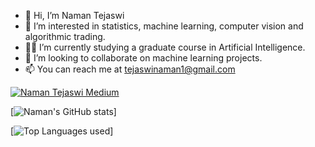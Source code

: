 - 👋 Hi, I’m Naman Tejaswi
- 👀 I’m interested in statistics, machine learning, computer vision and algorithmic trading. 
- 👨‍🎓 I’m currently studying a graduate course in Artificial Intelligence.
- 💞️ I’m looking to collaborate on machine learning projects.
- 📫 You can reach me at tejaswinaman1@gmail.com 



[![Naman Tejaswi Medium](https://mediumblog-cards.vercel.app/getMediumBlogs?username=NamanTejaswi_13843)](https://medium.com/@NamanTejaswi_13843)



[![Naman's GitHub stats](https://github-readme-stats.vercel.app/api?username=namantejaswi&theme=algolia)]

[![Top Languages used](https://github-readme-stats.vercel.app/api/top-langs/?username=namantejaswi)]

<!---
namantejaswi/namantejaswi is a ✨ special ✨ repository because its `README.md` (this file) appears on your GitHub profile.
You can click the Preview link to take a look at your changes.
--->


